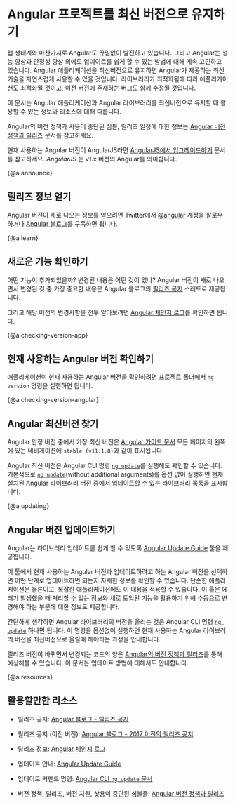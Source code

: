 <!--
# Keeping your Angular projects up-to-date
-->
# Angular 프로젝트를 최신 버전으로 유지하기

<!--
Just like Web and the entire web ecosystem, Angular is continuously improving. Angular balances continuous improvement with a strong focus on stability and making updates easy. Keeping your Angular application up-to-date enables you to take advantage of leading-edge new features, as well as optimizations and bug fixes.

This document contains information and resources to help you keep your Angular applications and libraries up-to-date.

For information about our versioning policy and practices&mdash;including
support and deprecation practices, as well as the release schedule&mdash;see [Angular versioning and releases](guide/releases "Angular versioning and releases").
-->
웹 생태계와 마찬가지로 Angular도 끊임없이 발전하고 있습니다.
그리고 Angular는 성능 향상과 안정성 향상 외에도 업데이트를 쉽게 할 수 있는 방법에 대해 계속 고민하고 있습니다.
Angular 애플리케이션을 최신버전으로 유지하면 Angular가 제공하는 최신 기술을 자연스럽게 사용할 수 있을 것입니다.
 라이브러리가 최적화됨에 따라 애플리케이션도 최적화될 것이고, 이전 버전에 존재하는 버그도 함께 수정될 것입니다.

이 문서는 Angular 애플리케이션과 Angular 라이브러리를 최신버전으로 유지할 때 활용할 수 있는 정보와 리소스에 대해 다룹니다.

Angular의 버전 정책과 사용이 중단된 심볼, 릴리즈 일정에 대한 정보는 [Angular 버전 정책과 릴리즈](guide/releases "Angular versioning and releases") 문서를 참고하세요.


<div class="alert is-helpful">

<!--
If you are currently using AngularJS, see [Upgrading from AngularJS](guide/upgrade "Upgrading from Angular JS"). _AngularJS_ is the name for all v1.x versions of Angular.
-->
현재 사용하는 Angular 버전이 AngularJS라면 [AngularJS에서 업그레이드하기](guide/upgrade "Upgrading from Angular JS") 문서를 참고하세요.
_AngularJS_ 는 v1.x 버전의 Angular를 의미합니다.

</div>


{@a announce}

<!--
## Getting notified of new releases
-->
## 릴리즈 정보 얻기

<!--
To be notified when new releases are available, follow [@angular](https://twitter.com/angular "@angular on Twitter") on Twitter or subscribe to the [Angular blog](https://blog.angular.io "Angular blog").
-->
Angular 버전이 새로 나오는 정보를 얻으려면 Twitter에서 [@angular](https://twitter.com/angular "@angular on Twitter") 계정을 팔로우하거나 [Angular 블로그](https://blog.angular.io "Angular blog")를 구독하면 됩니다.


{@a learn}

<!--
## Learning about new features
-->
## 새로운 기능 확인하기

<!--
What's new? What's changed? We share the most important things you need to know on the Angular blog in [release announcements]( https://blog.angular.io/tagged/release%20notes "Angular blog - release announcements").

To review a complete list of changes, organized by version, see the [Angular change log](https://github.com/angular/angular/blob/master/CHANGELOG.md "Angular change log").
-->
어떤 기능이 추가되었을까? 변경된 내용은 어떤 것이 있나?
Angular 버전이 새로 나오면서 변경된 것 중 가장 중요한 내용은 Angular 블로그의 [릴리즈 공지](https://blog.angular.io/tagged/release%20notes "Angular blog - release announcements") 스레드로 제공됩니다.

그리고 해당 버전의 변경사항을 전부 알아보려면 [Angular 체인지 로그](https://github.com/angular/angular/blob/master/CHANGELOG.md "Angular change log")를 확인하면 됩니다.


{@a checking-version-app}

<!--
## Checking your version of Angular
-->
## 현재 사용하는 Angular 버전 확인하기

<!--
To check your application's version of Angular: From within your project directory, use the `ng version` command.
-->
애플리케이션이 현재 사용하는 Angular 버전을 확인하려면 프로젝트 폴더에서 `ng version` 명령을 실행하면 됩니다.


{@a checking-version-angular}

<!--
## Finding the current version of Angular
-->
## Angular 최신버전 찾기

<!--
The most recent stable released version of Angular appears in the [Angular documentation](https://angular.io/docs "Angular documentation") at the bottom of the left side navigation. For example, `stable (v5.2.9)`.

You can also find the most current version of Angular by using the CLI command [`ng update`](cli/update). By default, [`ng update`](cli/update)(without additional arguments) lists the updates that are available to you.
-->
Angular 안정 버전 중에서 가장 최신 버전은 [Angular 가이드 문서](https://angular.io/docs "Angular documentation") 모든 페이지의 왼쪽에 있는 네비게이션에 `stable (v11.1.0)`과 같이 표시됩니다.

Angular 최신 버전은 Angular CLI 명령 [`ng update`](cli/update)를 실행해도 확인할 수 있습니다.
기본적으로 [`ng update`](cli/update)(without additional arguments)를 옵션 없이 실행하면 현재 설치된 Angular 라이브러리 버전 중에서 업데이트할 수 있는 라이브러리 목록을 표시합니다.


{@a updating}

<!--
## Updating your environment and apps
-->
## Angular 버전 업데이트하기

<!--
To make updating easy, we provide complete instructions in the interactive [Angular Update Guide](https://update.angular.io/ "Angular Update Guide").

The Angular Update Guide provides customized update instructions, based on the current and target versions that you specify. It includes basic and advanced update paths, to match the complexity of your applications. It also includes troubleshooting information and any recommended manual changes to help you get the most out of the new release.

For simple updates, the CLI command [`ng update`](cli/update) is all you need. Without additional arguments, [`ng update`](cli/update) lists the updates that are available to you and provides recommended steps to update your application to the most current version.

[Angular Versioning and Releases](guide/releases#versioning "Angular Release Practices, Versioning") describes the level of change that you can expect based a release's version number. It also describes supported update paths.
-->
Angular는 라이브러리 업데이트를 쉽게 할 수 있도록 [Angular Update Guide](https://update.angular.io/ "Angular Update Guide") 툴을 제공합니다.

이 툴에서 현재 사용하는 Angular 버전과 업데이트하려고 하는 Angular 버전을 선택하면 어떤 단계로 업데이트하면 되는지 자세한 정보를 확인할 수 있습니다.
단순한 애플리케이션은 물론이고, 복잡한 애플리케이션에도 이 내용을 적용할 수 있습니다.
이 툴은 에러가 발생했을 때 처리할 수 있는 정보와 새로 도입된 기능을 활용하기 위해 수동으로 변경해야 하는 부분에 대한 정보도 제공합니다.

간단하게 생각하면 Angular 라이브러리의 버전을 올리는 것은 Angular CLI 명령 [`ng update`](cli/update) 하나면 됩니다.
이 명령을 옵션없이 실행하면 현재 사용하는 Angular 라이브러리 버전을 최신버전으로 올릴때 해야하는 과정을 안내합니다.

릴리즈 버전이 바뀌면서 변경되는 코드의 양은 [Angular의 버전 정책과 릴리즈](guide/releases#versioning "Angular Release Practices, Versioning")를 통해 예상해볼 수 있습니다.
이 문서는 업데이트 방법에 대해서도 안내합니다.


{@a resources}

<!--
## Resource summary
-->
## 활용할만한 리소스

<!--
* Release announcements: [Angular blog - release announcements](https://blog.angular.io/tagged/release%20notes "Angular blog announcements about recent releases")

* Release announcements (older): [Angular blog - announcements about releases prior to August 2017](https://blog.angularjs.org/search?q=available&by-date=true "Angular blog announcements about releases prior to August 2017")

* Release details: [Angular change log](https://github.com/angular/angular/blob/master/CHANGELOG.md "Angular change log")

* Update instructions: [Angular Update Guide](https://update.angular.io/ "Angular Update Guide")

* Update command reference: [Angular CLI `ng update` command reference](cli/update)

* Versioning, release, support, and deprecation practices: [Angular versioning and releases](guide/releases "Angular versioning and releases")
-->
* 릴리즈 공지:  [Angular 블로그 - 릴리즈 공지](https://blog.angular.io/tagged/release%20notes "Angular blog announcements about recent releases")

* 릴리즈 공지 (이전 버전): [Angular 블로그 - 2017 이전의 릴리즈 공지](https://blog.angularjs.org/search?q=available&by-date=true "Angular blog announcements about releases prior to August 2017")

* 릴리즈 정보: [Angular 체인지 로그](https://github.com/angular/angular/blob/master/CHANGELOG.md "Angular change log")

* 업데이트 안내: [Angular Update Guide](https://update.angular.io/ "Angular Update Guide")

* 업데이트 커맨드 명령: [Angular CLI `ng update` 문서](cli/update)

* 버전 정책, 릴리즈, 버전 지원, 삿용이 중단된 심볼들: [Angular 버전 정책과 릴리즈](guide/releases "Angular versioning and releases")

